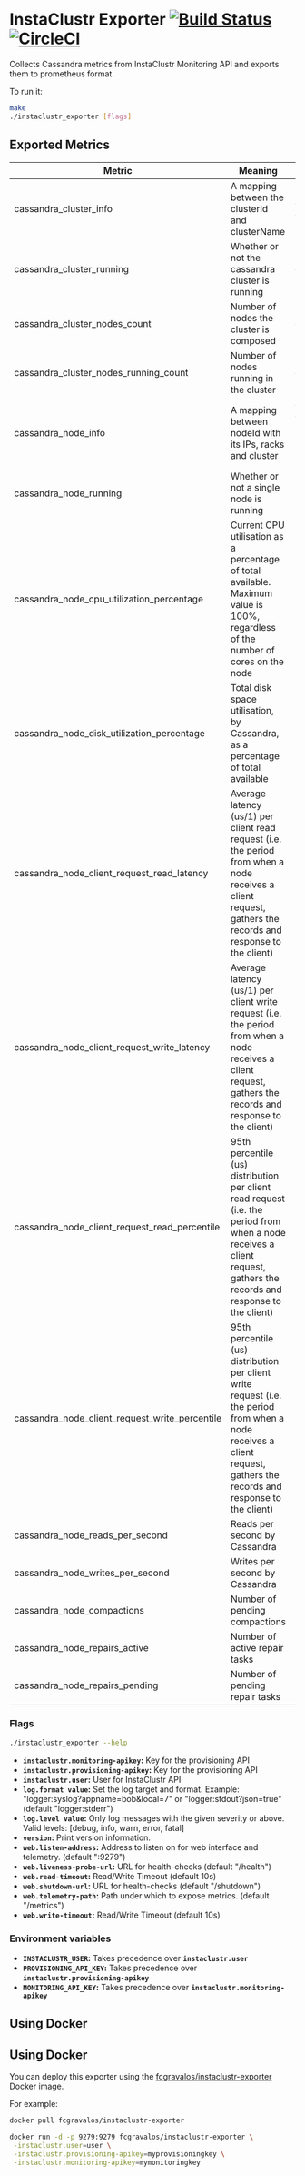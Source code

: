# InstaClustr Exporter [![Build Status](https://travis-ci.org/fcgravalos/instaclustr_exporter.svg?branch=master)](https://travis-ci.org/fcgravalos/instaclustr_exporter) [![CircleCI](https://circleci.com/gh/fcgravalos/instaclustr_exporter.svg?style=shield)](https://circleci.com/gh/fcgravalos/instaclustr_exporter)
Collects Cassandra metrics from InstaClustr Monitoring API and exports them to prometheus format.

To run it:

```bash
make
./instaclustr_exporter [flags]
```

## Exported Metrics

| Metric | Meaning | Labels |
| ------ | ------- | ------ |
| cassandra_cluster_info | A mapping between the clusterId and clusterName  |clusterId, clusterName |
| cassandra_cluster_running | Whether or not the cassandra cluster is running |clusterId|
| cassandra_cluster_nodes_count| Number of nodes the cluster is composed|clusterId |
| cassandra_cluster_nodes_running_count |Number of nodes running in the cluster | clusterId|
| cassandra_node_info | A mapping between nodeId with its IPs, racks and cluster |clusterId, clusterName, nodeId, nodePublicIp, nodePrivateIp, rack|
| cassandra_node_running | Whether or not a single node is running |nodeId|
| cassandra_node_cpu_utilization_percentage | Current CPU utilisation as a percentage of total available. Maximum value is 100%, regardless of the number of cores on the node |nodeId|
| cassandra_node_disk_utilization_percentage | Total disk space utilisation, by Cassandra, as a percentage of total available |nodeId|
| cassandra_node_client_request_read_latency | Average latency (us/1) per client read request (i.e. the period from when a node receives a client request, gathers the records and response to the client) |nodeId|
| cassandra_node_client_request_write_latency | Average latency (us/1) per client write request (i.e. the period from when a node receives a client request, gathers the records and response to the client) |nodeId|
| cassandra_node_client_request_read_percentile | 95th percentile (us) distribution per client read request (i.e. the period from when a node receives a client request, gathers the records and response to the client) |nodeId|
| cassandra_node_client_request_write_percentile | 95th percentile (us) distribution per client write request (i.e. the period from when a node receives a client request, gathers the records and response to the client) |nodeId|
| cassandra_node_reads_per_second | Reads per second by Cassandra |nodeId|
| cassandra_node_writes_per_second | Writes per second by Cassandra |nodeId|
| cassandra_node_compactions | Number of pending compactions |nodeId|
| cassandra_node_repairs_active | Number of active repair tasks |nodeId|
| cassandra_node_repairs_pending | Number of pending repair tasks |nodeId|

### Flags

```bash
./instaclustr_exporter --help
```

* __`instaclustr.monitoring-apikey`:__
    Key for the provisioning API
* __`instaclustr.provisioning-apikey`:__
    Key for the provisioning API
* __`instaclustr.user`:__
    User for InstaClustr API
* __`log.format value`:__
    Set the log target and format. Example: "logger:syslog?appname=bob&local=7" or "logger:stdout?json=true" (default "logger:stderr")
* __`log.level value`:__
    Only log messages with the given severity or above. Valid levels: [debug, info, warn, error, fatal]
* __`version`:__
    Print version information.
* __`web.listen-address`:__
    Address to listen on for web interface and telemetry. (default ":9279")
* __`web.liveness-probe-url`:__
    URL for health-checks (default "/health")
* __`web.read-timeout`:__
    Read/Write Timeout (default 10s)
* __`web.shutdown-url`:__
    URL for health-checks (default "/shutdown")
* __`web.telemetry-path`:__
    Path under which to expose metrics. (default "/metrics")
* __`web.write-timeout`:__
    Read/Write Timeout (default 10s)

### Environment variables
* __`INSTACLUSTR_USER`:__
Takes precedence over __`instaclustr.user`__
* __`PROVISIONING_API_KEY`:__
Takes precedence over __`instaclustr.provisioning-apikey`__
* __`MONITORING_API_KEY`:__
Takes precedence over __`instaclustr.monitoring-apikey`__

## Using Docker
## Using Docker

You can deploy this exporter using the [fcgravalos/instaclustr-exporter](https://registry.hub.docker.com/u/fcgravalos/instaclustr-exporter/) Docker image.

For example:

```bash
docker pull fcgravalos/instaclustr-exporter

docker run -d -p 9279:9279 fcgravalos/instaclustr-exporter \
 -instaclustr.user=user \
 -instaclustr.provisioning-apikey=myprovisioningkey \
 -instaclustr.monitoring-apikey=mymonitoringkey
```
